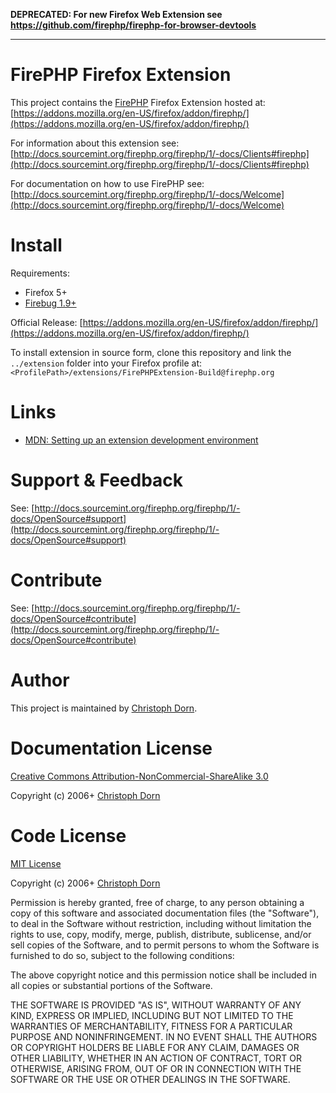 **DEPRECATED: For new Firefox Web Extension see https://github.com/firephp/firephp-for-browser-devtools**

---


FirePHP Firefox Extension
=========================

This project contains the [FirePHP](http://www.firephp.org/) Firefox Extension hosted at:
[https://addons.mozilla.org/en-US/firefox/addon/firephp/](https://addons.mozilla.org/en-US/firefox/addon/firephp/)

For information about this extension see:
[http://docs.sourcemint.org/firephp.org/firephp/1/-docs/Clients#firephp](http://docs.sourcemint.org/firephp.org/firephp/1/-docs/Clients#firephp)

For documentation on how to use FirePHP see:
[http://docs.sourcemint.org/firephp.org/firephp/1/-docs/Welcome](http://docs.sourcemint.org/firephp.org/firephp/1/-docs/Welcome)


Install
=======

Requirements:

  * Firefox 5+
  * [Firebug 1.9+](http://getfirebug.com/downloads)

Official Release: [https://addons.mozilla.org/en-US/firefox/addon/firephp/](https://addons.mozilla.org/en-US/firefox/addon/firephp/)

To install extension in source form, clone this repository and link the `../extension` folder into your 
Firefox profile at: `<ProfilePath>/extensions/FirePHPExtension-Build@firephp.org`


Links
=====

  * [MDN: Setting up an extension development environment](https://developer.mozilla.org/en/setting_up_extension_development_environment)


Support & Feedback
==================

See: [http://docs.sourcemint.org/firephp.org/firephp/1/-docs/OpenSource#support](http://docs.sourcemint.org/firephp.org/firephp/1/-docs/OpenSource#support)


Contribute
==========

See: [http://docs.sourcemint.org/firephp.org/firephp/1/-docs/OpenSource#contribute](http://docs.sourcemint.org/firephp.org/firephp/1/-docs/OpenSource#contribute)


Author
======

This project is maintained by [Christoph Dorn](http://www.christophdorn.com/).


Documentation License
=====================

[Creative Commons Attribution-NonCommercial-ShareAlike 3.0](http://creativecommons.org/licenses/by-nc-sa/3.0/)

Copyright (c) 2006+ [Christoph Dorn](http://www.christophdorn.com/)


Code License
============

[MIT License](http://www.opensource.org/licenses/mit-license.php)

Copyright (c) 2006+ [Christoph Dorn](http://www.christophdorn.com/)

Permission is hereby granted, free of charge, to any person obtaining a copy
of this software and associated documentation files (the "Software"), to deal
in the Software without restriction, including without limitation the rights
to use, copy, modify, merge, publish, distribute, sublicense, and/or sell
copies of the Software, and to permit persons to whom the Software is
furnished to do so, subject to the following conditions:

The above copyright notice and this permission notice shall be included in
all copies or substantial portions of the Software.

THE SOFTWARE IS PROVIDED "AS IS", WITHOUT WARRANTY OF ANY KIND, EXPRESS OR
IMPLIED, INCLUDING BUT NOT LIMITED TO THE WARRANTIES OF MERCHANTABILITY,
FITNESS FOR A PARTICULAR PURPOSE AND NONINFRINGEMENT. IN NO EVENT SHALL THE
AUTHORS OR COPYRIGHT HOLDERS BE LIABLE FOR ANY CLAIM, DAMAGES OR OTHER
LIABILITY, WHETHER IN AN ACTION OF CONTRACT, TORT OR OTHERWISE, ARISING FROM,
OUT OF OR IN CONNECTION WITH THE SOFTWARE OR THE USE OR OTHER DEALINGS IN
THE SOFTWARE.
